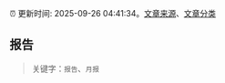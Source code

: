 :alarm_clock: 更新时间: 2025-09-26 04:41:34。[文章来源](/README.md)、[文章分类](/TAGS.md)

## 报告


> 关键字：`报告`、`月报`




